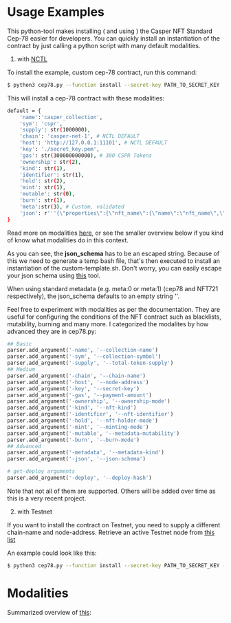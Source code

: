 # Usage Examples
This python-tool makes installing ( and using ) the Casper NFT Standard Cep-78 easier for developers. You can quickly install an instantiation of the contract by just calling a python script with many default modalities.

1. with [NCTL](https://github.com/casper-network/casper-node/blob/dev/utils/nctl/README.md)

To install the example, custom cep-78 contract, run this command:
```bash
$ python3 cep78.py --function install --secret-key PATH_TO_SECRET_KEY
```
This will install a cep-78 contract with these modalities:
```bash
default = {
    'name':'casper_collection',
    'sym': 'cspr',
    'supply': str(1000000),
    'chain': 'casper-net-1', # NCTL DEFAULT
    'host': 'http://127.0.0.1:11101', # NCTL DEFAULT
    'key': './secret_key.pem',
    'gas': str(300000000000), # 300 CSPR Tokens
    'ownership': str(2),
    'kind': str(1),
    'identifier': str(1),
    'hold': str(2),
    'mint': str(1),
    'mutable': str(0),
    'burn': str(1),
    'meta':str(3), # Custom, validated
    'json': r'''{\"properties\":{\"nft_name\":{\"name\":\"nft_name\",\"description\":\"name_of_nft\",\"required\":true},\"nft_description\":{\"name\":\"nft_description\",\"description\":\"description_of_nft\",\"required\":true},\"nft_name\":{\"name\":\"nft_url\",\"description\":\"url_of_nft\",\"required\":true}}}'''
}
```
Read more on modalities [here](https://github.com/casper-ecosystem/cep-78-enhanced-nft/blob/dev/README.md), or see the smaller overview below if you kind of know what modalities do in this context.

As you can see, the **json_schema** has to be an escaped string. Because of this we need to generate a temp bash file, that's then executed to install an instantiation of the custom-template.sh. Don't worry, you can easily escape your json schema using [this](https://jsontostring.com/) tool.

When using standard metadata (e.g. meta:0 or meta:1) (cep78 and NFT721 respectively), the json_schema defaults to an empty string ''.

Feel free to experiment with modalities as per the documentation. They are useful for configuring the conditions of the NFT contract such as blacklists, mutability, burning and many more. I categorized the modalites by how advanced they are in cep78.py:

```python
## Basic
parser.add_argument('-name', '--collection-name')
parser.add_argument('-sym', '--collection-symbol')
parser.add_argument('-supply', '--total-token-supply')
## Medium
parser.add_argument('-chain', '--chain-name')
parser.add_argument('-host', '--node-address')
parser.add_argument('-key', '--secret-key')
parser.add_argument('-gas', '--payment-amount')
parser.add_argument('-ownership', '--ownership-mode')
parser.add_argument('-kind', '--nft-kind')
parser.add_argument('-identifier', '--nft-identifier')
parser.add_argument('-hold', '--nft-holder-mode')
parser.add_argument('-mint', '--minting-mode')
parser.add_argument('-mutable', '--metadata-mutability')
parser.add_argument('-burn', '--burn-mode')
## Advanced
parser.add_argument('-metadata', '--metadata-kind')
parser.add_argument('-json', '--json-schema')

# get-deploy arguments
parser.add_argument('-deploy', '--deploy-hash')
```
Note that not all of them are supported. Others will be added over time as this is a very recent project.


2. with Testnet

If you want to install the contract on Testnet, you need to supply a different chain-name and node-address. Retrieve an active Testnet node from [this list](https://testnet.cspr.live/tools/peers)

An example could look like this:

```bash
$ python3 cep78.py --function install --secret-key PATH_TO_SECRET_KEY --node-address SOME_IP_FROM_LIST:7777 --chain-name casper-test
```


# Modalities
Summarized overview of [this](https://github.com/casper-ecosystem/cep-78-enhanced-nft/blob/dev/README.md):
